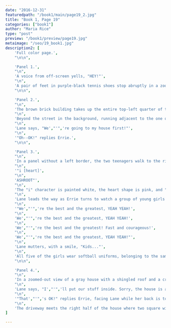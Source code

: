 ```yaml
---
date: "2016-12-31"
featuredpath: "/book1/main/page19_2.jpg"
title: "Book 1, Page 19"
categories: ["book1"]
author: "Maria Rice"
type: "post"
preview: "/book1/preview/page19.jpg"
metaimage: "/seo/19_book1.jpg"
description2: [
    'Full color page.',
    "\n\n",

    'Panel 1.',
    "\n",
    'A voice from off-screen yells, "HEY!"',
    "\n",
    'A pair of feet in purple-black tennis shoes stop abruptly in a zoomed-in shot close to the asphalt. Situated on the right side of the panel, the toes of the shoes point to the right and shoe laces swing on the right shoe as the blue skinny-jean-covered leg pauses in midair.',
    "\n\n",

    'Panel 2.',
    "\n",
    'The brown brick building takes up the entire top-left quarter of the panel in a zoomed-out shot showing Errie standing in the street and turning to her right to look back at Lane, who stands on the sidewalk corner and points behind her with her thumbs in the direction opposite that of her friend. A large mural on the brown brick wall is clearly visible--the full figure of the black wolf enveloped in yellow, the head of which was seen in the previous page, looms obstinately in the middle, scattering three small black human-shaped figures to the right and left and partially covering the large white text painted above, which reads "NO MORE WAR". The word "war" is emphasized with black paint underneath the white.',
    "\n",
    'Beyond the street in the background, running adjacent to the one on which the mural is displayed, runs another sidewalk, but green lawn and trees grow in place of buildings.',
    "\n",
    'Lane says, "We',"'",'re going to my house first!"',
    "\n",
    '"Oh--OK!" replies Errie.',
    "\n\n",

    'Panel 3.',
    "\n",
    'In a panel without a left border, the two teenagers walk to the right side of the panel, along a sidewalk running in front of another mural on the other side of the brown brick building. The mural consists of two lines of text and symbols that read as follows:',
    "\n", 
    '"i [heart]',
    "\n",
    'ASHROOT"',
    "\n",
    'The "i" character is painted white, the heart shape is pink, and "ASHROOT" is green.',
    "\n",
    'Lane leads the way as Errie turns to watch a group of young girls run pass them in the opposite direction, enveloped in white background. The girls sing a chant in unison, saying the following:',
    "\n",
    '"We',"'",'re the best and the greatest, YEAH YEAH!',
    "\n",
    'We',"'",'re the best and the greatest, YEAH YEAH!',
    "\n",
    'We',"'",'re the best and the greatest! Fast and courageous!',
    "\n",
    'We',"'",'re the best and the greatest, YEAH YEAH!"',
    "\n",
    'Lane mutters, with a smile, "Kids..."',
    "\n",
    'All five of the girls wear softball uniforms, belonging to the same team. They have orange pants and stockings, yellow shirts, and cleats. The girl in the lead wears a ball cap and a ponytail, carries a glove in her left hand, and tosses up a softball with her right. The second girl lands on the asphalt with her hands behind her to keep her balance. Her long pigtails fly up and she holds a glove in her right hand. The third girl follows close behind her, leaping off of the sidewalk corner with her arms raised above her and the long braid under her cap flying behind her. Finally, the fourth and fifth girls complete the set. The fourth girl holds a glove in her right hand and a bat in her left. The fifth girl also holds a bat in her right hand. Both girls have ponytails, but the latter wears a ball cap backwards on top of hers.',
    "\n\n",

    'Panel 4.',
    "\n", 
    'In a zoomed-out view of a gray house with a shingled roof and a cracked concrete driveway, Lane stands with the screen door and red front door open, holding Errie',"'",'s pink backpack with her right hand by the top strap. Errie stands on the concrete walkway leading up to the front step from the driveway. She still wears the red jacket and the cardboard wings on her arms.',
    "\n",
    'Lane says, "I',"'",'ll put our stuff inside. Sorry, the house is a wreck!"',
    "\n",
    '"That',"'",'s OK!" replies Errie, facing Lane while her back is to the viewer. "I',"'",'ll just wait out here."',
    "\n",
    'The driveway meets the right half of the house where two square windows look out at the street. The other end of the driveway stops at the street running diagonally in the bottom left of the panel. Running parallel to the street, an old sidewalk crosses the driveway and stops on the top left quadrant of the panel, a few yards away from the trees visible at the top. No grass can be seen beyond the trees, marking a clear separation between the yard and the woods. The lawn in the yard grows a bit tall, as though needing to be mowed. Blades of grass also emerge from the cracks of the driveway and sidewalk.', 
]

---
```

